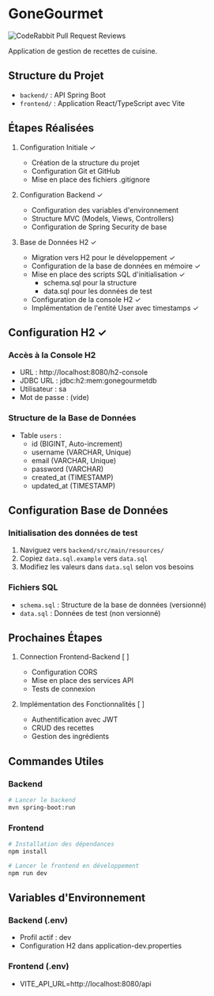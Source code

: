 # GoneGourmet

![CodeRabbit Pull Request Reviews](https://img.shields.io/coderabbit/prs/github/cheikh-kebe/GoneGourmet?utm_source=oss&utm_medium=github&utm_campaign=cheikh-kebe%2FGoneGourmet&labelColor=171717&color=FF570A&link=https%3A%2F%2Fcoderabbit.ai&label=CodeRabbit+Reviews)

Application de gestion de recettes de cuisine.

## Structure du Projet

- `backend/` : API Spring Boot
- `frontend/` : Application React/TypeScript avec Vite

## Étapes Réalisées

1. Configuration Initiale ✓

   - Création de la structure du projet
   - Configuration Git et GitHub
   - Mise en place des fichiers .gitignore

2. Configuration Backend ✓

   - Configuration des variables d'environnement
   - Structure MVC (Models, Views, Controllers)
   - Configuration de Spring Security de base

3. Base de Données H2 ✓
   - Migration vers H2 pour le développement ✓
   - Configuration de la base de données en mémoire ✓
   - Mise en place des scripts SQL d'initialisation ✓
     - schema.sql pour la structure
     - data.sql pour les données de test
   - Configuration de la console H2 ✓
   - Implémentation de l'entité User avec timestamps ✓

## Configuration H2 ✓

### Accès à la Console H2

- URL : http://localhost:8080/h2-console
- JDBC URL : jdbc:h2:mem:gonegourmetdb
- Utilisateur : sa
- Mot de passe : (vide)

### Structure de la Base de Données

- Table `users` :
  - id (BIGINT, Auto-increment)
  - username (VARCHAR, Unique)
  - email (VARCHAR, Unique)
  - password (VARCHAR)
  - created_at (TIMESTAMP)
  - updated_at (TIMESTAMP)
## Configuration Base de Données

### Initialisation des données de test
1. Naviguez vers `backend/src/main/resources/`
2. Copiez `data.sql.example` vers `data.sql`
3. Modifiez les valeurs dans `data.sql` selon vos besoins

### Fichiers SQL
- `schema.sql` : Structure de la base de données (versionné)
- `data.sql` : Données de test (non versionné)


## Prochaines Étapes

1. Connection Frontend-Backend [ ]

   - Configuration CORS
   - Mise en place des services API
   - Tests de connexion

2. Implémentation des Fonctionnalités [ ]
   - Authentification avec JWT
   - CRUD des recettes
   - Gestion des ingrédients

## Commandes Utiles

### Backend

```bash
# Lancer le backend
mvn spring-boot:run
```

### Frontend

```bash
# Installation des dépendances
npm install

# Lancer le frontend en développement
npm run dev
```

## Variables d'Environnement

### Backend (.env)

- Profil actif : dev
- Configuration H2 dans application-dev.properties

### Frontend (.env)

- VITE_API_URL=http://localhost:8080/api
